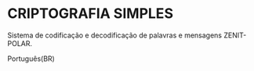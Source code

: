 # CRIPTOGRAFIA SIMPLES
 Sistema de codificação e decodificação de palavras e mensagens ZENIT-POLAR.

 Português(BR)